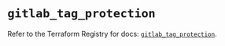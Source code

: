 # `gitlab_tag_protection`

Refer to the Terraform Registry for docs: [`gitlab_tag_protection`](https://registry.terraform.io/providers/gitlabhq/gitlab/18.2.0/docs/resources/tag_protection).
